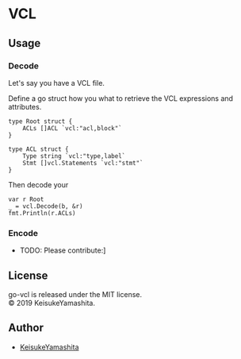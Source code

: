 # VCL

## Usage

### Decode

Let's say you have a VCL file.

Define a go struct how you what to retrieve the VCL expressions and attributes.

```golang
type Root struct {
    ACLs []ACL `vcl:"acl,block"`
}

type ACL struct {
    Type string `vcl:"type,label`
    Stmt []vcl.Statements `vcl:"stmt"`
}    
```

Then decode your 

```golang
var r Root
_ = vcl.Decode(b, &r)
fmt.Println(r.ACLs)
```

### Encode

* TODO: Please contribute:]

## License

go-vcl is released under the MIT license.  
© 2019 KeisukeYamashita.

## Author

* [KeisukeYamashita](https://github.com/KeisukeYamashita)
